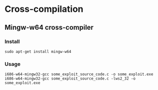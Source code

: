 # Cross-compilation

## Mingw-w64 cross-compiler

### Install

```
sudo apt-get install mingw-w64
```

### Usage

```
i686-w64-mingw32-gcc some_exploit_source_code.c -o some_exploit.exe
i686-w64-mingw32-gcc some_exploit_source_code.c -lws2_32 -o some_exploit.exe
```

